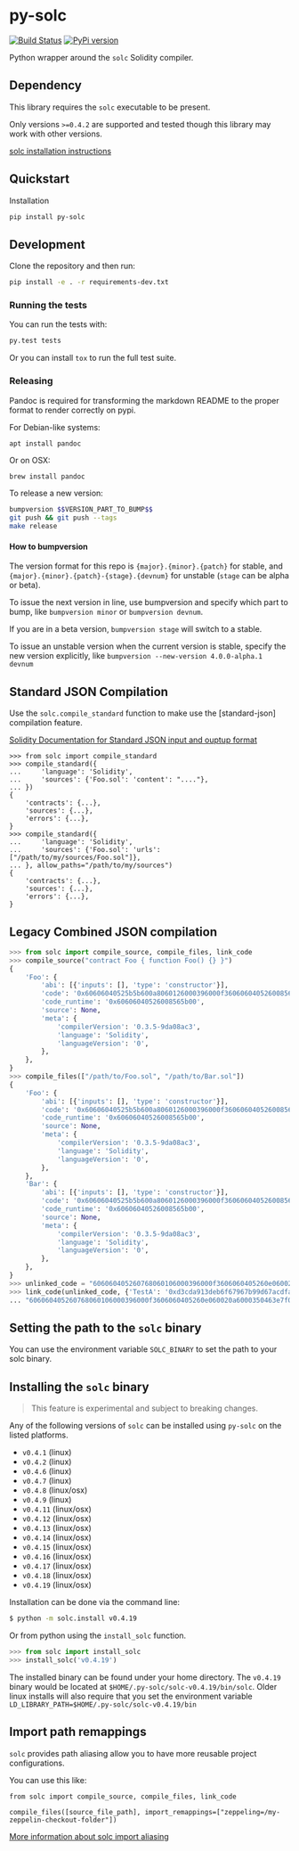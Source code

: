 # py-solc

[![Build Status](https://travis-ci.org/ethereum/py-solc.png)](https://travis-ci.org/ethereum/py-solc)
[![PyPi version](https://img.shields.io/pypi/v/py-solc.svg)](https://pypi.python.org/pypi/py-solc)
   

Python wrapper around the `solc` Solidity compiler.


## Dependency

This library requires the `solc` executable to be present.

Only versions `>=0.4.2` are supported and tested though this library may work
with other versions.

[solc installation instructions](http://solidity.readthedocs.io/en/latest/installing-solidity.html)


## Quickstart

Installation

```sh
pip install py-solc
```

## Development

Clone the repository and then run:

```sh
pip install -e . -r requirements-dev.txt
```


### Running the tests

You can run the tests with:

```sh
py.test tests
```

Or you can install `tox` to run the full test suite.


### Releasing

Pandoc is required for transforming the markdown README to the proper format to
render correctly on pypi.

For Debian-like systems:

```
apt install pandoc
```

Or on OSX:

```sh
brew install pandoc
```

To release a new version:

```sh
bumpversion $$VERSION_PART_TO_BUMP$$
git push && git push --tags
make release
```


#### How to bumpversion

The version format for this repo is `{major}.{minor}.{patch}` for stable, and
`{major}.{minor}.{patch}-{stage}.{devnum}` for unstable (`stage` can be alpha or beta).

To issue the next version in line, use bumpversion and specify which part to bump,
like `bumpversion minor` or `bumpversion devnum`.

If you are in a beta version, `bumpversion stage` will switch to a stable.

To issue an unstable version when the current version is stable, specify the
new version explicitly, like `bumpversion --new-version 4.0.0-alpha.1 devnum`




## Standard JSON Compilation

Use the `solc.compile_standard` function to make use the [standard-json] compilation feature.

[Solidity Documentation for Standard JSON input and ouptup format](http://solidity.readthedocs.io/en/develop/using-the-compiler.html#compiler-input-and-output-json-description)

```
>>> from solc import compile_standard
>>> compile_standard({
...     'language': 'Solidity',
...     'sources': {'Foo.sol': 'content': "...."},
... })
{
    'contracts': {...},
    'sources': {...},
    'errors': {...},
}
>>> compile_standard({
...     'language': 'Solidity',
...     'sources': {'Foo.sol': 'urls': ["/path/to/my/sources/Foo.sol"]},
... }, allow_paths="/path/to/my/sources")
{
    'contracts': {...},
    'sources': {...},
    'errors': {...},
}
```


## Legacy Combined JSON compilation


```python
>>> from solc import compile_source, compile_files, link_code
>>> compile_source("contract Foo { function Foo() {} }")
{
    'Foo': {
        'abi': [{'inputs': [], 'type': 'constructor'}],
        'code': '0x60606040525b5b600a8060126000396000f360606040526008565b00',
        'code_runtime': '0x60606040526008565b00',
        'source': None,
        'meta': {
            'compilerVersion': '0.3.5-9da08ac3',
            'language': 'Solidity',
            'languageVersion': '0',
        },
    },
}
>>> compile_files(["/path/to/Foo.sol", "/path/to/Bar.sol"])
{
    'Foo': {
        'abi': [{'inputs': [], 'type': 'constructor'}],
        'code': '0x60606040525b5b600a8060126000396000f360606040526008565b00',
        'code_runtime': '0x60606040526008565b00',
        'source': None,
        'meta': {
            'compilerVersion': '0.3.5-9da08ac3',
            'language': 'Solidity',
            'languageVersion': '0',
        },
    },
    'Bar': {
        'abi': [{'inputs': [], 'type': 'constructor'}],
        'code': '0x60606040525b5b600a8060126000396000f360606040526008565b00',
        'code_runtime': '0x60606040526008565b00',
        'source': None,
        'meta': {
            'compilerVersion': '0.3.5-9da08ac3',
            'language': 'Solidity',
            'languageVersion': '0',
        },
    },
}
>>> unlinked_code = "606060405260768060106000396000f3606060405260e060020a6000350463e7f09e058114601a575b005b60187f0c55699c00000000000000000000000000000000000000000000000000000000606090815273__TestA_________________________________90630c55699c906064906000906004818660325a03f41560025750505056"
>>> link_code(unlinked_code, {'TestA': '0xd3cda913deb6f67967b99d67acdfa1712c293601'})
... "606060405260768060106000396000f3606060405260e060020a6000350463e7f09e058114601a575b005b60187f0c55699c00000000000000000000000000000000000000000000000000000000606090815273d3cda913deb6f67967b99d67acdfa1712c29360190630c55699c906064906000906004818660325a03f41560025750505056"
```

## Setting the path to the `solc` binary

You can use the environment variable `SOLC_BINARY` to set the path to your solc binary.


## Installing the `solc` binary

> This feature is experimental and subject to breaking changes.

Any of the following versions of `solc` can be installed using `py-solc` on the
listed platforms.

* `v0.4.1` (linux)
* `v0.4.2` (linux)
* `v0.4.6` (linux)
* `v0.4.7` (linux)
* `v0.4.8` (linux/osx)
* `v0.4.9` (linux)
* `v0.4.11` (linux/osx)
* `v0.4.12` (linux/osx)
* `v0.4.13` (linux/osx)
* `v0.4.14` (linux/osx)
* `v0.4.15` (linux/osx)
* `v0.4.16` (linux/osx)
* `v0.4.17` (linux/osx)
* `v0.4.18` (linux/osx)
* `v0.4.19` (linux/osx)

Installation can be done via the command line:

```bash
$ python -m solc.install v0.4.19
```

Or from python using the `install_solc` function.

```python
>>> from solc import install_solc
>>> install_solc('v0.4.19')
```

The installed binary can be found under your home directory.  The `v0.4.19`
binary would be located at `$HOME/.py-solc/solc-v0.4.19/bin/solc`.  Older linux
installs will also require that you set the environment variable
`LD_LIBRARY_PATH=$HOME/.py-solc/solc-v0.4.19/bin`


## Import path remappings

`solc` provides path aliasing allow you to have more reusable project configurations.
 
You can use this like:

```
from solc import compile_source, compile_files, link_code

compile_files([source_file_path], import_remappings=["zeppeling=/my-zeppelin-checkout-folder"])
```

[More information about solc import aliasing](http://solidity.readthedocs.io/en/develop/layout-of-source-files.html#paths) 
